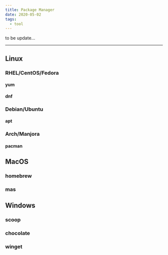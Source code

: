 ```yaml
---
title: Package Manager
date: 2020-05-02
tags:
  - tool
---
```


to be update...

---


## Linux

### RHEL/CentOS/Fedora

#### yum
#### dnf

### Debian/Ubuntu
#### apt

### Arch/Manjora
#### pacman


## MacOS
### homebrew
### mas


## Windows
### scoop
### chocolate
### winget
